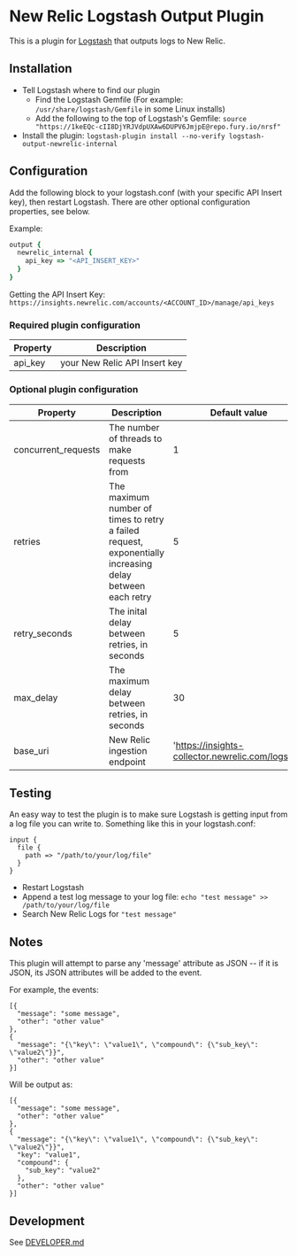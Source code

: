 # New Relic Logstash Output Plugin

This is a plugin for [Logstash](https://github.com/elastic/logstash) that outputs logs to New Relic.


## Installation

* Tell Logstash where to find our plugin
  * Find the Logstash Gemfile (For example: `/usr/share/logstash/Gemfile` in some Linux installs)
  * Add the following to the top of Logstash's Gemfile: `source "https://1keEQc-cII8DjYRJVdpUXAw6DUPV6JmjpE@repo.fury.io/nrsf"`
* Install the plugin: `logstash-plugin install --no-verify logstash-output-newrelic-internal`

## Configuration

Add the following block to your logstash.conf (with your specific API Insert key), then restart Logstash.
There are other optional configuration properties, see below.

Example:
```rb
output {
  newrelic_internal {
    api_key => "<API_INSERT_KEY>"
  }
}
```

Getting the API Insert Key:
`https://insights.newrelic.com/accounts/<ACCOUNT_ID>/manage/api_keys`


### Required plugin configuration

| Property | Description |
|---|---|
| api_key | your New Relic API Insert key |

### Optional plugin configuration

| Property | Description | Default value |
|---|---|---|
| concurrent_requests | The number of threads to make requests from | 1 |
| retries | The maximum number of times to retry a failed request, exponentially increasing delay between each retry | 5 |
| retry_seconds | The inital delay between retries, in seconds | 5 |
| max_delay | The maximum delay between retries, in seconds | 30 |
| base_uri | New Relic ingestion endpoint | 'https://insights-collector.newrelic.com/logs/v1' |

## Testing 

An easy way to test the plugin is to make sure Logstash is getting input from a log file you can write to. Something like this in your logstash.conf:
```
input {
  file {
    path => "/path/to/your/log/file"
  }
}
```
* Restart Logstash
* Append a test log message to your log file: `echo "test message" >> /path/to/your/log/file`
* Search New Relic Logs for `"test message"`
  
## Notes

This plugin will attempt to parse any 'message' attribute as JSON -- if it is JSON, its JSON attributes will be added to the event.

For example, the events:
```
[{
  "message": "some message",
  "other": "other value"
},
{
  "message": "{\"key\": \"value1\", \"compound\": {\"sub_key\": \"value2\"}}",
  "other": "other value"
}]
```

Will be output as:
```
[{
  "message": "some message",
  "other": "other value"
},
{
  "message": "{\"key\": \"value1\", \"compound\": {\"sub_key\": \"value2\"}}",
  "key": "value1",
  "compound": {
    "sub_key": "value2"
  },
  "other": "other value"
}]
```

## Development 

See [DEVELOPER.md](DEVELOPER.md)

